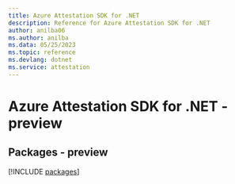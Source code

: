 ```yaml
---
title: Azure Attestation SDK for .NET
description: Reference for Azure Attestation SDK for .NET
author: anilba06
ms.author: anilba
ms.data: 05/25/2023
ms.topic: reference
ms.devlang: dotnet
ms.service: attestation
---
```

# Azure Attestation SDK for .NET - preview
## Packages - preview
[!INCLUDE [packages](attestation-index.md)]